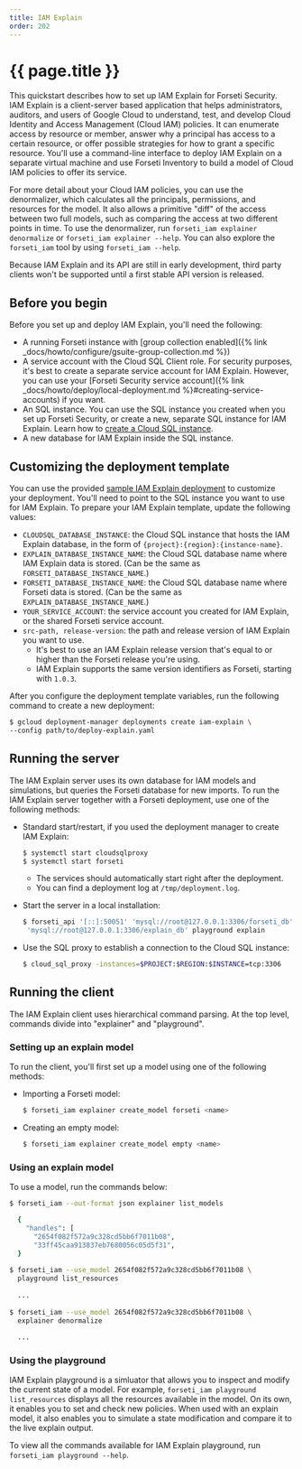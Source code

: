 ```yaml
---
title: IAM Explain
order: 202
---
```

# {{ page.title }}

This quickstart describes how to set up IAM Explain for Forseti Security.
IAM Explain is a client-server based application that helps administrators,
auditors, and users of Google Cloud to understand, test, and develop Cloud
Identity and Access Management (Cloud IAM) policies. It can enumerate access by
resource or member, answer why a principal has access to a certain resource, or
offer possible strategies for how to grant a specific resource. You'll use a
command-line interface to deploy IAM Explain on a separate virtual machine and
use Forseti Inventory to build a model of Cloud IAM policies to offer its
service.

For more detail about your Cloud IAM policies, you can use the denormalizer,
which calculates all the principals, permissions, and resources for the model.
It also allows a primitive "diff" of the access between two full models, such
as comparing the access at two different points in time. To use the
denormalizer, run `forseti_iam explainer denormalize` or
`forseti_iam explainer --help`. You can also explore the `forseti_iam` tool by
using `forseti_iam --help`.

Because IAM Explain and its API are still in early development, third party
clients won't be supported until a first stable API version is released.

## Before you begin

Before you set up and deploy IAM Explain, you'll need the following:

  - A running Forseti instance with [group collection enabled]({% link _docs/howto/configure/gsuite-group-collection.md %})
  - A service account with the Cloud SQL Client role. For security purposes,
  it's best to create a separate service account for IAM Explain. However, you
  can use your [Forseti Security service account]({% link _docs/howto/deploy/local-deployment.md %}#creating-service-accounts)
  if you want.
  - An SQL instance. You can use the SQL instance you created when you
  set up Forseti Security, or create a new, separate SQL instance for IAM
  Explain. Learn how to [create a Cloud SQL instance](https://cloud.google.com/sql/docs/mysql/quickstart).
  - A new database for IAM Explain inside the SQL instance.

## Customizing the deployment template

You can use the provided
[sample IAM Explain deployment](https://github.com/GoogleCloudPlatform/forseti-security/blob/master/deployment-templates/deploy-explain.yaml.sample)
to customize your deployment. You'll need to point to the SQL instance you want
to use for IAM Explain. To prepare your IAM Explain template, update the
following values:

  - `CLOUDSQL_DATABASE_INSTANCE`: the Cloud SQL instance that hosts the
  IAM Explain database, in the form of `{project}:{region}:{instance-name}`.
  - `EXPLAIN_DATABASE_INSTANCE_NAME`: the Cloud SQL database name where IAM Explain
  data is stored. (Can be the same as `FORSETI_DATABASE_INSTANCE_NAME`.)
  - `FORSETI_DATABASE_INSTANCE_NAME`: the Cloud SQL database name where Forseti
  data is stored. (Can be the same as `EXPLAIN_DATABASE_INSTANCE_NAME`.)
  - `YOUR_SERVICE_ACCOUNT`: the service account you created for IAM Explain,
  or the shared Forseti service account.
  - `src-path, release-version`: the path and release version of IAM Explain
  you want to use.
    - It's best to use an IAM Explain release version that's equal to or higher
    than the Forseti release you're using.
    - IAM Explain supports the same version identifiers as Forseti, starting
    with `1.0.3`.

After you configure the deployment template variables, run the following
command to create a new deployment:

  ```bash
  $ gcloud deployment-manager deployments create iam-explain \
  --config path/to/deploy-explain.yaml
  ```

## Running the server

The IAM Explain server uses its own database for IAM models and simulations,
but queries the Forseti database for new imports. To run the IAM Explain server
together with a Forseti deployment, use one of the following methods:

  - Standard start/restart, if you used the deployment manager to create IAM
  Explain:

      ```bash
      $ systemctl start cloudsqlproxy
      $ systemctl start forseti
      ```

    - The services should automatically start right after the deployment.
    - You can find a deployment log at `/tmp/deployment.log`.

  - Start the server in a local installation:

      ```bash
      $ forseti_api '[::]:50051' 'mysql://root@127.0.0.1:3306/forseti_db'\
       'mysql://root@127.0.0.1:3306/explain_db' playground explain
      ```

  - Use the SQL proxy to establish a connection to the Cloud SQL instance:
  
      ```bash
      $ cloud_sql_proxy -instances=$PROJECT:$REGION:$INSTANCE=tcp:3306
      ```

## Running the client

The IAM Explain client uses hierarchical command parsing. At the top level,
commands divide into "explainer" and "playground".

### Setting up an explain model

To run the client, you'll first set up a model using one of the following
methods:


  - Importing a Forseti model:
  
      ```bash
      $ forseti_iam explainer create_model forseti <name>
      ```

  - Creating an empty model:

      ```bash
      $ forseti_iam explainer create_model empty <name>
      ```

### Using an explain model

To use a model, run the commands below:

  ```bash
  $ forseti_iam --out-format json explainer list_models

    {
      "handles": [
        "2654f082f572a9c328cd5bb6f7011b08",
        "33ff45caa913837eb7680056c05d5f31",
    }
    
  $ forseti_iam --use_model 2654f082f572a9c328cd5bb6f7011b08 \
    playground list_resources
    
    ...
    
  $ forseti_iam --use_model 2654f082f572a9c328cd5bb6f7011b08 \
    explainer denormalize
    
    ...
  ```

### Using the playground

IAM Explain playground is a simluator that allows you to inspect and modify
the current state of a model. For example,
`forseti_iam playground list_resources` displays all the resources available
in the model. On its own, it enables you to set and check new policies. When
used with an explain model, it also enables you to simulate a state
modification and compare it to the live explain output.

To view all the
commands available for IAM Explain playground, run
`forseti_iam playground --help`.
